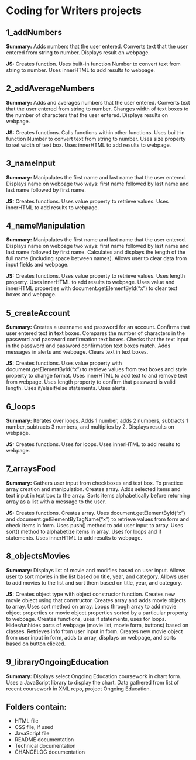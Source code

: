 # Coding for Writers projects
## 1_addNumbers 
**Summary:** Adds numbers that the user entered. Converts text that the user entered from string to number. Displays result on webpage.  

**JS:** Creates function. Uses built-in function Number to convert text from string to number. Uses innerHTML to add results to webpage.

## 2_addAverageNumbers 
**Summary:** Adds and averages numbers that the user entered. Converts text that the user entered from string to number. Changes width of text boxes to the number of characters that the user entered. Displays results on webpage.  

**JS:**  Creates functions. Calls functions within other functions. Uses built-in function Number to convert text from string to number. Uses size property to set width of text box. Uses innerHTML to add results to webpage.

## 3_nameInput 
**Summary:** Manipulates the first name and last name that the user entered. Displays name on webpage two ways: first name followed by last name and last name followed by first name.   

**JS:** Creates functions. Uses value property to retrieve values. Uses innerHTML to add results to webpage. 

## 4_nameManipulation
**Summary:** Manipulates the first name and last name that the user entered. Displays name on webpage two ways: first name followed by last name and last name followed by first name. Calculates and displays the length of the full name (including space between names). Allows user to clear data from input fields and webpage. 

**JS:**  Creates functions. Uses value property to retrieve values. Uses length property. Uses innerHTML to add results to webpage. Uses value and innerHTML properties with document.getElementById(“x”) to clear text boxes and webpage.

## 5_createAccount 
**Summary:** Creates a username and password for an account. Confirms that user entered text in text boxes. Compares the number of characters in the password and password confirmation text boxes. Checks that the text input in the password and password confirmation text boxes match. Adds messages in alerts and webpage. Clears text in text boxes.  

**JS:** Creates functions. Uses value property with document.getElementById(“x”) to retrieve values from text boxes and style property to change format. Uses innerHTML to add text to and remove text from webpage. Uses length property to confirm that password is valid length. Uses if/elseif/else statements. Uses alerts.

## 6_loops 
**Summary:** Iterates over loops. Adds 1 number, adds 2 numbers, subtracts 1 number, subtracts 3 numbers, and multiplies by 2. Displays results on webpage.  

**JS:** Creates functions. Uses for loops. Uses innerHTML to add results to webpage.

## 7_arraysFood
**Summary:** Gathers user input from checkboxes and text box. To practice array creation and manipulation. Creates array. Adds selected items and text input in text box to the array. Sorts items alphabetically before returning array as a list with a message to the user.  

**JS:** Creates functions. Creates array. Uses document.getElementById(“x”) and document.getElementByTagName(“x”) to retrieve values from form and check items in form. Uses push() method to add user input to array. Uses sort() method to alphabetize items in array. Uses for loops and if statements. Uses innerHTML to add results to webpage.

## 8_objectsMovies
**Summary:** Displays list of movie and modifies based on user input. Allows user to sort movies in the list based on title, year, and category. Allows user to add movies to the list and sort them based on title, year, and category.

**JS:** Creates object type with object constructor function. Creates new movie object using that constructor. Creates array and adds movie objects to array. Uses sort method on array. Loops through array to add movie object properties or movie object properties sorted by a particular property to webpage. Creates functions, uses if statements, uses for loops. Hides/unhides parts of webpage (movie list, movie form, buttons) based on classes. Retrieves info from user input in form. Creates new movie object from user input in form, adds to array, displays on webpage, and sorts based on button clicked. 

## 9_libraryOngoingEducation
**Summary:** Displays select Ongoing Education coursework in chart form. Uses a JavaScript library to display the chart. Data gathered from list of recent coursework in XML repo, project Ongoing Education.


## Folders contain:  
* HTML file
* CSS file, if used
* JavaScript file
* README documentation
* Technical documentation
* CHANGELOG documentation